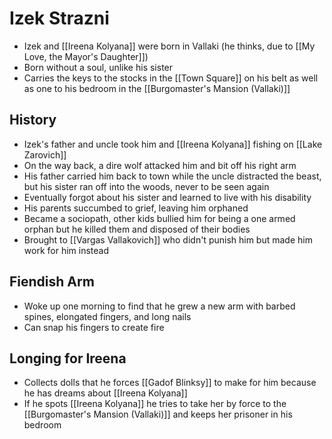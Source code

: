 # Izek Strazni
* Izek and [[Ireena Kolyana]] were born in Vallaki (he thinks, due to [[My Love, the Mayor's Daughter]])
* Born without a soul, unlike his sister
* Carries the keys to the stocks in the [[Town Square]] on his belt as well as one to his bedroom in the [[Burgomaster's Mansion (Vallaki)]]

## History
* Izek's father and uncle took him and [[Ireena Kolyana]] fishing on [[Lake Zarovich]]
* On the way back, a dire wolf attacked him and bit off his right arm
* His father carried him back to town while the uncle distracted the beast, but his sister ran off into the woods, never to be seen again
* Eventually forgot about his sister and learned to live with his disability
* His parents succumbed to grief, leaving him orphaned
* Became a sociopath, other kids bullied him for being a one armed orphan but he killed them and disposed of their bodies
* Brought to [[Vargas Vallakovich]] who didn't punish him but made him work for him instead

## Fiendish Arm
* Woke up one morning to find that he grew a new arm with barbed spines, elongated fingers, and long nails
* Can snap his fingers to create fire

## Longing for Ireena
* Collects dolls that he forces [[Gadof Blinksy]] to make for him because he has dreams about [[Ireena Kolyana]]
* If he spots [[Ireena Kolyana]] he tries to take her by force to the [[Burgomaster's Mansion (Vallaki)]] and keeps her prisoner in his bedroom